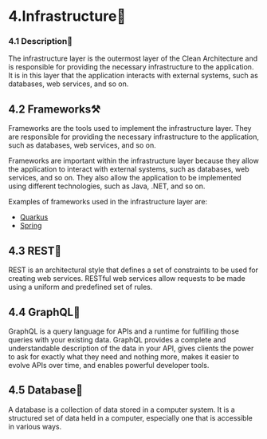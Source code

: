 # 4.Infrastructure📘 #

### 4.1 Description📄 ###

The infrastructure layer is the outermost layer of the Clean Architecture and is responsible for providing the necessary infrastructure to the application. It is in this layer that the application interacts with external systems, such as databases, web services, and so on.

## 4.2 Frameworks⚒️ ###

Frameworks are the tools used to implement the infrastructure layer. They are responsible for providing the necessary infrastructure to the application, such as databases, web services, and so on.

Frameworks are important within the infrastructure layer because they allow the application to interact with external systems, such as databases, web services, and so on. They also allow the application to be implemented using different technologies, such as Java, .NET, and so on.

Examples of frameworks used in the infrastructure layer are:

* [Quarkus](/src/code/infra/framework/quarkus/README.md)
* [Spring](/src/code/infra/framework/spring/README.md)

## 4.3 REST📗 ##

REST is an architectural style that defines a set of constraints to be used for creating web services. RESTful web services allow requests to be made using a uniform and predefined set of rules.

## 4.4 GraphQL📔 ##

GraphQL is a query language for APIs and a runtime for fulfilling those queries with your existing data. GraphQL provides a complete and understandable description of the data in your API, gives clients the power to ask for exactly what they need and nothing more, makes it easier to evolve APIs over time, and enables powerful developer tools.


## 4.5 Database🏦 ##

A database is a collection of data stored in a computer system. It is a structured set of data held in a computer, especially one that is accessible in various ways.

